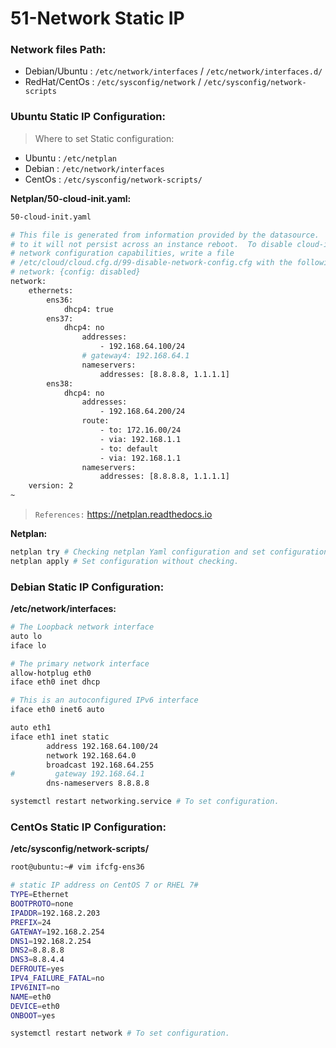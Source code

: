 # 51-Network Static IP

### Network files Path:
* Debian/Ubuntu : `/etc/network/interfaces` / `/etc/network/interfaces.d/`
* RedHat/CentOs : `/etc/sysconfig/network`  / `/etc/sysconfig/network-scripts`

### Ubuntu Static IP Configuration:

> Where to set Static configuration:
* Ubuntu : `/etc/netplan`
* Debian : `/etc/network/interfaces`
* CentOs : `/etc/sysconfig/network-scripts/`

**Netplan/50-cloud-init.yaml:**
```bash
50-cloud-init.yaml

# This file is generated from information provided by the datasource.  Changes
# to it will not persist across an instance reboot.  To disable cloud-init's
# network configuration capabilities, write a file
# /etc/cloud/cloud.cfg.d/99-disable-network-config.cfg with the following:
# network: {config: disabled}
network:
    ethernets:
        ens36:
            dhcp4: true
        ens37:
            dhcp4: no
                addresses:
                    - 192.168.64.100/24
                # gateway4: 192.168.64.1
                nameservers:
                    addresses: [8.8.8.8, 1.1.1.1]
        ens38:
            dhcp4: no
                addresses:
                    - 192.168.64.200/24
                route:
                    - to: 172.16.00/24
                    - via: 192.168.1.1
                    - to: default
                    - via: 192.168.1.1
                nameservers:
                    addresses: [8.8.8.8, 1.1.1.1]
    version: 2
~
```
> `References:` https://netplan.readthedocs.io 

**Netplan:**
```bash
netplan try # Checking netplan Yaml configuration and set configuration.
netplan apply # Set configuration without checking.
```

### Debian Static IP Configuration:

**/etc/network/interfaces:**
```bash
# The Loopback network interface
auto lo
iface lo

# The primary network interface
allow-hotplug eth0
iface eth0 inet dhcp

# This is an autoconfigured IPv6 interface
iface eth0 inet6 auto

auto eth1
iface eth1 inet static
        address 192.168.64.100/24
        network 192.168.64.0
        broadcast 192.168.64.255
#         gateway 192.168.64.1
        dns-nameservers 8.8.8.8
```
```bash
systemctl restart networking.service # To set configuration.
```

### CentOs Static IP Configuration:

**/etc/sysconfig/network-scripts/**

```bash
root@ubuntu:~# vim ifcfg-ens36

# static IP address on CentOS 7 or RHEL 7#
TYPE=Ethernet
BOOTPROTO=none
IPADDR=192.168.2.203
PREFIX=24
GATEWAY=192.168.2.254
DNS1=192.168.2.254
DNS2=8.8.8.8
DNS3=8.8.4.4
DEFROUTE=yes
IPV4_FAILURE_FATAL=no
IPV6INIT=no
NAME=eth0
DEVICE=eth0
ONBOOT=yes
```
```bash
systemctl restart network # To set configuration.
```


